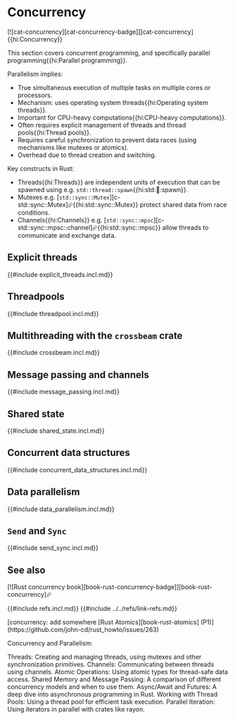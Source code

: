 # Concurrency

[![cat-concurrency][cat-concurrency-badge]][cat-concurrency]{{hi:Concurrency}}

This section covers concurrent programming, and specifically parallel programming{{hi:Parallel programming}}.

Parallelism implies:

- True simultaneous execution of multiple tasks on multiple cores or processors.
- Mechanism: uses operating system threads{{hi:Operating system threads}}.
- Important for CPU-heavy computations{{hi:CPU-heavy computations}}.
- Often requires explicit management of threads and thread pools{{hi:Thread pools}}.
- Requires careful synchronization to prevent data races (using mechanisms like mutexes or atomics).
- Overhead due to thread creation and switching.

Key constructs in Rust:

- Threads{{hi:Threads}} are independent units of execution that can be spawned using e.g. `std::thread::spawn`{{hi:std::thread::spawn}}.
- Mutexes e.g. [`std::sync::Mutex`][c-std::sync::Mutex]⮳{{hi:std::sync::Mutex}} protect shared data from race conditions.
- Channels{{hi:Channels}} e.g. [`std::sync::mpsc`][c-std::sync::mpsc::channel]⮳{{hi:std::sync::mpsc}} allow threads to communicate and exchange data.

## Explicit threads

{{#include explicit_threads.incl.md}}

## Threadpools

{{#include threadpool.incl.md}}

## Multithreading with the `crossbeam` crate

{{#include crossbeam.incl.md}}

## Message passing and channels

{{#include message_passing.incl.md}}

## Shared state

{{#include shared_state.incl.md}}

## Concurrent data structures

{{#include concurrent_data_structures.incl.md}}

## Data parallelism

{{#include data_parallelism.incl.md}}

## `Send` and `Sync`

{{#include send_sync.incl.md}}

## See also

[![Rust concurrency book][book-rust-concurrency-badge]][book-rust-concurrency]⮳

{{#include refs.incl.md}}
{{#include ../../refs/link-refs.md}}

<div class="hidden">
[concurrency: add somewhere [Rust Atomics][book-rust-atomics] (P1)](https://github.com/john-cd/rust_howto/issues/263)

Concurrency and Parallelism:

Threads: Creating and managing threads, using mutexes and other synchronization primitives.
Channels: Communicating between threads using channels.
Atomic Operations: Using atomic types for thread-safe data access.
Shared Memory and Message Passing: A comparison of different concurrency models and when to use them.
Async/Await and Futures: A deep dive into asynchronous programming in Rust.
Working with Thread Pools: Using a thread pool for efficient task execution.
Parallel Iteration: Using iterators in parallel with crates like rayon.

</div>
